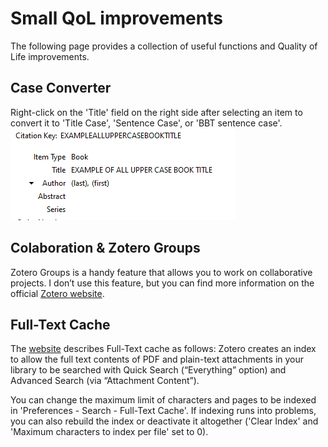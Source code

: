 # Small QoL improvements

The following page provides a collection of useful functions and Quality of Life improvements.

## Case Converter
Right-click on the 'Title' field on the right side after selecting an item to convert it to 'Title Case', 'Sentence Case', or 'BBT sentence case'.
![](/images/CaseConverter.gif)

## Colaboration & Zotero Groups
Zotero Groups is a handy feature that allows you to work on collaborative projects. I don’t use this feature, but you can find more information on the official [Zotero website](https://www.zotero.org/groups/).


## Full-Text Cache
The [website](https://www.zotero.org/support/preferences/search) describes Full-Text cache as follows: Zotero creates an index to allow the full text contents of PDF and plain-text attachments in your library to be searched with Quick Search (“Everything” option) and Advanced Search (via “Attachment Content”).

You can change the maximum limit of characters and pages to be indexed in 'Preferences - Search - Full-Text Cache'. If indexing runs into problems, you can also rebuild the index or deactivate it altogether ('Clear Index' and 'Maximum characters to index per file' set to 0).


